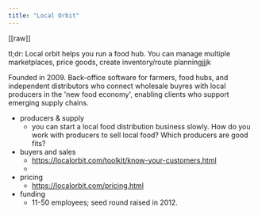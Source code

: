 ```yaml
---
title: "Local Orbit"
---
```

[[raw]]

tl;dr: Local orbit helps you run a food hub. You can manage multiple marketplaces, price goods, create inventory/route planningjjjk

Founded in 2009. Back-office software for farmers, food hubs, and independent distributors who connect wholesale buyres with local producers in the 'new food economy', enabling clients who support emerging supply chains.

* producers & supply
	* you can start a local food distribution business slowly. How do you work with producers to sell local food? Which producers are good fits?
* buyers and sales
	* https://localorbit.com/toolkit/know-your-customers.html 
	* 
* pricing
	* https://localorbit.com/pricing.html
* funding
	* 11-50 employees; seed round raised in 2012.